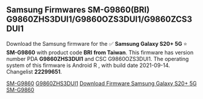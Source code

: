<h2>Samsung Firmwares SM-G9860(BRI) G9860ZHS3DUI1/G9860OZS3DUI1/G9860ZCS3DUI1</h2>
Download the Samsung firmware for the ✅ <strong>Samsung Galaxy S20+ 5G </strong> ⭐ <strong>SM-G9860</strong> with product code <strong>BRI</strong> <strong> from Taiwan</strong>. This firmware has version number PDA <strong>G9860ZHS3DUI1</strong> and CSC G9860OZS3DUI1. The operating system of this firmware is Android R , with build date 2021-09-14. Changelist <strong>22299651</strong>.


[SM-G9860](https://samfirm.shop/samsung/model/SM-G9860)
[G9860ZHS3DUI1](https://samfirm.shop/samsung/pda/G9860ZHS3DUI1)
[Download Firmware Samsung Galaxy S20+ 5G SM-G9860](https://samfirm.shop/samsung/firmware/455930)
